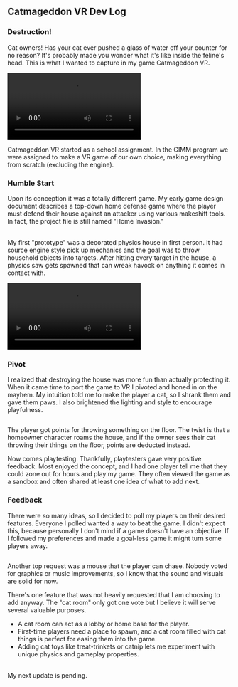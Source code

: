 ## Catmageddon VR Dev Log

### Destruction!

Cat owners! Has your cat ever pushed a glass of water off your counter for no reason? 
It's probably made you wonder what it's like inside the feline's head. This is what 
I wanted to capture in my game Catmageddon VR. 
<br>
	
<video controls>
<source src="/assets/catgame-showreel.mp4" type="video/mp4">
</video>

Catmageddon VR started as a school assignment. In the GIMM program we 
were assigned to make a VR game of our own choice, making everything from scratch (excluding the engine).

### Humble Start

Upon its conception it was a totally different game. 
My early game design document describes a top-down home defense game where the player must defend their house 
against an attacker using various makeshift tools.
In fact, the project file is still named "Home Invasion."  
<br>

My first "prototype" was a decorated physics house in first person. It had source engine style 
pick up mechanics and the goal was to throw household objects into targets. After hitting every target in the house, 
a physics saw gets spawned that can wreak havock on anything it comes in contact with.

![](/assets/willerup-throwthings-minigame-screencap.mp4)

### Pivot

I realized that destroying the house was more fun than actually protecting it. 
When it came time to port the game to VR I pivoted and honed in on the mayhem. 
My intuition told me to make the player a cat, so I shrank them and gave them paws. 
I also brightened the lighting and style to encourage playfulness.

<img src="/assets/turntable.PNG" alt=""></a>

The player got points for throwing something 
on the floor. The twist is that a homeowner character roams the house, and if the owner sees their cat 
throwing their things on the floor, points are deducted instead.
<br>

Now comes playtesting. Thankfully, playtesters gave very positive feedback. 
Most enjoyed the concept, and I had one player tell me that they could zone out for hours and play my game. 
They often viewed the game as a sandbox and often shared at least one idea of what to add next. 
<br>

### Feedback

There were so many ideas, so I decided to poll my players on their desired features.
Everyone I polled wanted a way to beat the game. I didn't expect this, because personally I don't mind if a game doesn't have 
an objective. If I followed my preferences and made a goal-less game it might turn some players away. 

<img src="/assets/cat-chart-3.PNG" alt=""></a>

Another top request was a mouse that the player can chase. Nobody voted for graphics or music improvements, 
so I know that the sound and visuals are solid for now.
<br>

There's one feature that was not heavily requested that I am choosing to add anyway. The "cat room" only got one 
vote but I believe it will serve several valuable purposes.
<br>

- A cat room can act as a lobby or home base for the player.
- First-time players need a place to spawn, and a cat room filled with cat things is perfect 
for easing them into the game.
- Adding cat toys like treat-trinkets or 
catnip lets me experiment with unique physics and gameplay properties. 

<br>
My next update is pending.
